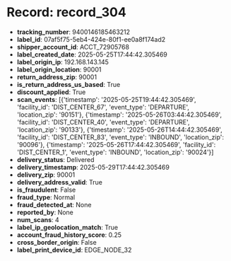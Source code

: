 # Record: record_304

- **tracking_number**: 9400146185463212
- **label_id**: 07af5f75-5eb4-424e-80f1-ee0a8f174ad2
- **shipper_account_id**: ACCT_72905768
- **label_created_date**: 2025-05-25T17:44:42.305469
- **label_origin_ip**: 192.168.143.145
- **label_origin_location**: 90001
- **return_address_zip**: 90001
- **is_return_address_us_based**: True
- **discount_applied**: True
- **scan_events**: [{'timestamp': '2025-05-25T19:44:42.305469', 'facility_id': 'DIST_CENTER_67', 'event_type': 'DEPARTURE', 'location_zip': '90151'}, {'timestamp': '2025-05-26T03:44:42.305469', 'facility_id': 'DIST_CENTER_40', 'event_type': 'DEPARTURE', 'location_zip': '90133'}, {'timestamp': '2025-05-26T14:44:42.305469', 'facility_id': 'DIST_CENTER_83', 'event_type': 'INBOUND', 'location_zip': '90096'}, {'timestamp': '2025-05-26T17:44:42.305469', 'facility_id': 'DIST_CENTER_1', 'event_type': 'INBOUND', 'location_zip': '90024'}]
- **delivery_status**: Delivered
- **delivery_timestamp**: 2025-05-29T17:44:42.305469
- **delivery_zip**: 90001
- **delivery_address_valid**: True
- **is_fraudulent**: False
- **fraud_type**: Normal
- **fraud_detected_at**: None
- **reported_by**: None
- **num_scans**: 4
- **label_ip_geolocation_match**: True
- **account_fraud_history_score**: 0.25
- **cross_border_origin**: False
- **label_print_device_id**: EDGE_NODE_32